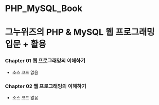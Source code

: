 PHP_MySQL_Book
=============
그누위즈의 PHP &amp; MySQL 웹 프로그래밍 입문 + 활용
=============
### Chapter 01 웹 프로그래밍의 이해하기
* 소스 코드 없음
### Chapter 02 웹 프로그래밍의 이해하기
* 소스 코드 없음
